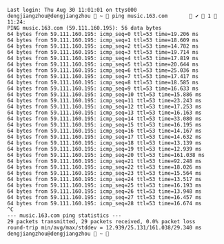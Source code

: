 
    Last login: Thu Aug 30 11:01:01 on ttys000
    dengjiangzhou@dengjiangzhou  ~  ping music.163.com        ✔  1  11:24:
    PING music.163.com (59.111.160.195): 56 data bytes
    64 bytes from 59.111.160.195: icmp_seq=0 ttl=53 time=19.206 ms
    64 bytes from 59.111.160.195: icmp_seq=1 ttl=53 time=18.609 ms
    64 bytes from 59.111.160.195: icmp_seq=2 ttl=53 time=14.782 ms
    64 bytes from 59.111.160.195: icmp_seq=3 ttl=53 time=19.714 ms
    64 bytes from 59.111.160.195: icmp_seq=4 ttl=53 time=17.819 ms
    64 bytes from 59.111.160.195: icmp_seq=5 ttl=53 time=20.644 ms
    64 bytes from 59.111.160.195: icmp_seq=6 ttl=53 time=25.036 ms
    64 bytes from 59.111.160.195: icmp_seq=7 ttl=53 time=17.417 ms
    64 bytes from 59.111.160.195: icmp_seq=8 ttl=53 time=18.585 ms
    64 bytes from 59.111.160.195: icmp_seq=9 ttl=53 time=16.633 ms
    64 bytes from 59.111.160.195: icmp_seq=10 ttl=53 time=15.886 ms
    64 bytes from 59.111.160.195: icmp_seq=11 ttl=53 time=23.243 ms
    64 bytes from 59.111.160.195: icmp_seq=12 ttl=53 time=17.253 ms
    64 bytes from 59.111.160.195: icmp_seq=13 ttl=53 time=16.163 ms
    64 bytes from 59.111.160.195: icmp_seq=14 ttl=53 time=33.080 ms
    64 bytes from 59.111.160.195: icmp_seq=15 ttl=53 time=16.195 ms
    64 bytes from 59.111.160.195: icmp_seq=16 ttl=53 time=14.167 ms
    64 bytes from 59.111.160.195: icmp_seq=17 ttl=53 time=14.632 ms
    64 bytes from 59.111.160.195: icmp_seq=18 ttl=53 time=13.139 ms
    64 bytes from 59.111.160.195: icmp_seq=19 ttl=53 time=12.939 ms
    64 bytes from 59.111.160.195: icmp_seq=20 ttl=53 time=161.038 ms
    64 bytes from 59.111.160.195: icmp_seq=21 ttl=53 time=92.248 ms
    64 bytes from 59.111.160.195: icmp_seq=22 ttl=53 time=18.026 ms
    64 bytes from 59.111.160.195: icmp_seq=23 ttl=53 time=15.564 ms
    64 bytes from 59.111.160.195: icmp_seq=24 ttl=53 time=13.517 ms
    64 bytes from 59.111.160.195: icmp_seq=25 ttl=53 time=16.193 ms
    64 bytes from 59.111.160.195: icmp_seq=26 ttl=53 time=13.948 ms
    64 bytes from 59.111.160.195: icmp_seq=27 ttl=53 time=16.457 ms
    64 bytes from 59.111.160.195: icmp_seq=28 ttl=53 time=16.674 ms
    ^C
    --- music.163.com ping statistics ---
    29 packets transmitted, 29 packets received, 0.0% packet loss
    round-trip min/avg/max/stddev = 12.939/25.131/161.038/29.340 ms
    dengjiangzhou@dengjiangzhou  ~         
